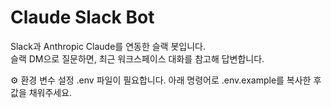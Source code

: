 # Claude Slack Bot

Slack과 Anthropic Claude를 연동한 슬랙 봇입니다.  
슬랙 DM으로 질문하면, 최근 워크스페이스 대화를 참고해 답변합니다.


⚙️ 환경 변수 설정
.env 파일이 필요합니다.
아래 명령어로 .env.example를 복사한 후 값을 채워주세요.

